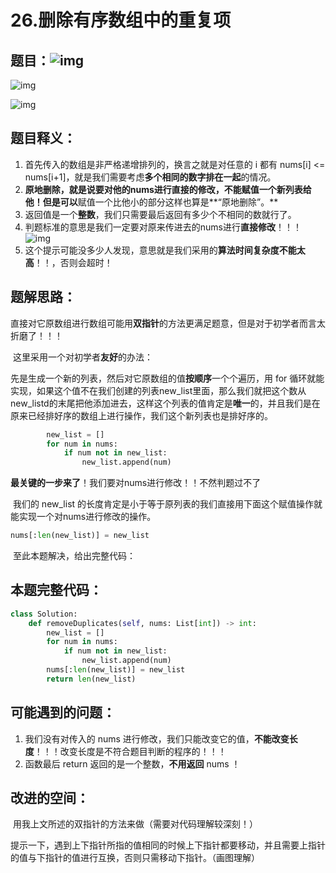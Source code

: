 #  26.删除有序数组中的重复项

## 题目：![img](https://i-blog.csdnimg.cn/blog_migrate/852684ab6afe599f9786451ae7ff3a9d.png)

![img](https://i-blog.csdnimg.cn/blog_migrate/13c33fae7032ccdfc2460c54802f6a85.png)

![img](https://i-blog.csdnimg.cn/blog_migrate/747b72686eff818613e8af16f74747ec.png)

## 题目释义：

1. 首先传入的数组是非严格递增排列的，换言之就是对任意的 i 都有 nums[i] <= nums[i+1]，就是我们需要考虑**多个相同的数字排在一起**的情况。
2. **原地删除，**就是说要对他的nums进行直接的修改，**不能**赋值一个新列表给他！但是**可以**赋值一个比他小的部分这样也算是**“原地删除”。**
3. 返回值是一个**整数**，我们只需要最后返回有多少个不相同的数就行了。
4. 判题标准的意思是我们一定要对原来传进去的nums进行**直接修改**！！！![img](https://i-blog.csdnimg.cn/blog_migrate/c6dadbd9f35004a3f65f75979230ee9a.png)
5. 这个提示可能没多少人发现，意思就是我们采用的**算法时间复杂度不能太高**！！，否则会超时！

## 题解思路：

​    直接对它原数组进行数组可能用**双指针**的方法更满足题意，但是对于初学者而言太折磨了！！！

​    这里采用一个对初学者**友好**的办法：

​    先是生成一个新的列表，然后对它原数组的值**按顺序**一个个遍历，用 for 循环就能实现，如果这个值不在我们创建的列表new_list里面，那么我们就把这个数从new_listd的末尾把他添加进去，这样这个列表的值肯定是**唯一**的，并且我们是在原来已经排好序的数组上进行操作，我们这个新列表也是排好序的。

```python
        new_list = []
        for num in nums:
            if num not in new_list:
                new_list.append(num)
```



​    **最关键的一步来了**！我们要对nums进行修改！！不然判题过不了

​    我们的 new_list 的长度肯定是小于等于原列表的我们直接用下面这个赋值操作就能实现一个对nums进行修改的操作。

```python
nums[:len(new_list)] = new_list
```



​     至此本题解决，给出完整代码：

## 本题完整代码：

```python
class Solution:
    def removeDuplicates(self, nums: List[int]) -> int:
        new_list = []
        for num in nums:
            if num not in new_list:
                new_list.append(num)
        nums[:len(new_list)] = new_list
        return len(new_list)
```



##  可能遇到的问题：

1.  我们没有对传入的 nums 进行修改，我们只能改变它的值，**不能改变长度**！！！改变长度是不符合题目判断的程序的！！！
2. 函数最后 return 返回的是一个整数，**不用返回** nums ！

## 改进的空间：

​    用我上文所述的双指针的方法来做（需要对代码理解较深刻！）

​    提示一下，遇到上下指针所指的值相同的时候上下指针都要移动，并且需要上指针的值与下指针的值进行互换，否则只需移动下指针。（画图理解）